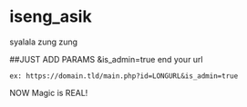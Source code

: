 # iseng_asik
syalala zung zung

##JUST ADD PARAMS &is_admin=true end your url
```
ex: https://domain.tld/main.php?id=LONGURL&is_admin=true
```
NOW Magic is REAL!
